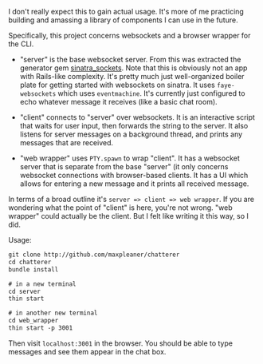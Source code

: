 I don't really expect this to gain actual usage. It's more of me practicing building and amassing a library of components
I can use in the future. 

Specifically, this project concerns websockets and a browser wrapper for the CLI.

- "server" is the base websocket server.
From this was extracted the generator gem [sinatra_sockets](http://github.com/maxpleaner/sinatra_sockets).
Note that this is obviously not an app with Rails-like complexity. It's pretty much just well-organized boiler plate for
getting started with websockets on sinatra. It uses `faye-websockets` which uses `eventmachine`. It's currently
just configured to echo whatever message it receives (like a basic chat room). 

- "client" connects to "server" over websockets. It is an interactive script that waits for user input, then
forwards the string to the server. It also listens for server messages on a background thread, and prints any messages
that are received.

- "web wrapper" uses `PTY.spawn` to wrap "client". It has a websocket server that is separate from the base "server" (it only
concerns websocket connections with browser-based clients. It has a UI which allows for entering a new message and it prints
all received message.

In terms of a broad outline it's `server => client => web wrapper`. If you are wondering what the point of "client" is here,
you're not wrong. "web wrapper" could actually be the client. But I felt like writing it this way, so I did. 

Usage:

```txt
git clone http://github.com/maxpleaner/chatterer
cd chatterer
bundle install

# in a new terminal
cd server
thin start

# in another new terminal
cd web_wrapper
thin start -p 3001
```

Then visit `localhost:3001` in the browser. You should be able to type messages and see them appear in the chat box.
